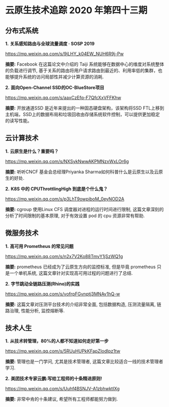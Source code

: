 # 云原生技术追踪 2020 年第四十三期

## 分布式系统

**1.** **关系感知路由与全球流量调度 · SOSP 2019**

https://mp.weixin.qq.com/s/9jLHY_k04EW_NUH6R9j-Pw

**摘要:** Facebook 在这篇论文中介绍的 Taiji 系统能够在数据中心的维度对系统整体的负载进行调节, 基于关系的路由将用户请求路由到最近的、利用率低的集群，也能够提升系统的访问局部性并减少计算资源的消耗.

**2.** **面向Open-Channel SSD的OC-BlueStore项目**

https://mp.weixin.qq.com/s/aaxCzEfq-F7QfcXxVFFKhw

**摘要:** 开放通道SSD 是近年来提出的一种固态硬盘架构，该架构将SSD FTL上移到主机端，SSD上的数据布局和垃圾回收由存储系统软件控制，可以提供更加稳定的读写性能。

## 云计算技术

**1.** **云原生是什么？重要吗？**

https://mp.weixin.qq.com/s/NXSykNwwAKPMNzxWxLOr6g

**摘要:** 听听CNCF 基金会总经理Priyanka Sharma如何科普什么是云原生以及云原生的好处.

**2.** **K8S 中的 CPUThrottlingHigh 到底是个什么鬼？**

https://mp.weixin.qq.com/s/p3LhT9owpiboM_0eyNOD2A

**摘要:** cgroup 使用Linux CFS 调度器对进程的运行时间进行限制, 这篇文章深刻的分析了时间限制的基本原理, 对于有效设置 pod 的 cpu 资源非常有帮助.

## 微服务技术

**1.** **高可用 Prometheus 的常见问题**

https://mp.weixin.qq.com/s/n2x7V2Ko88TmvY1jSzWQ1g

**摘要:** prometheus 已经成为了云原生方向的监控标准, 但是毕竟 prometheus 只是一个单机系统, 这篇文章针对实现高可用过程的问题进行了总结.

**2.** **字节跳动全链路压测(Rhino)的实践**

https://mp.weixin.qq.com/s/vofrpFGvnptj3MNAv1hQ-w

**摘要:** 这篇文章对压测平台技术的介绍非常全面, 包括数据构造, 压测流量隔离, 链路治理, 性能分析, 监控熔断等.

## 技术人生

**1.** **从技术转管理，80%的人都不知道如何走好第一步**

https://mp.weixin.qq.com/s/5RUuHUPkKFapZIodIpz1tw

**摘要:** 管理也是一门学问, 尤其是技术管理者, 这篇文章比较适合一线的技术管理者学习.

**2.** **美团技术专家云鹏:写给工程师的十条精进原则!**

https://mp.weixin.qq.com/s/Uuhf4BSNJV-A1zbhwktIXg

**摘要:** 非常中肯的十条建议, 希望所有工程师都能努力做到.
